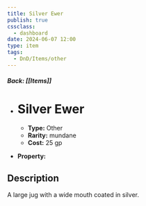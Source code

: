 ```yaml
---
title: Silver Ewer
publish: true
cssclass:
  - dashboard
date: 2024-06-07 12:00
type: item
tags:
  - DnD/Items/other
---
```


##### Back: [[Items]]

- # Silver Ewer

    - **Type:** Other
    - **Rarity:** mundane
    - **Cost:** 25 gp
- **Property:** 



## Description 

A large jug with a wide mouth coated in silver.
